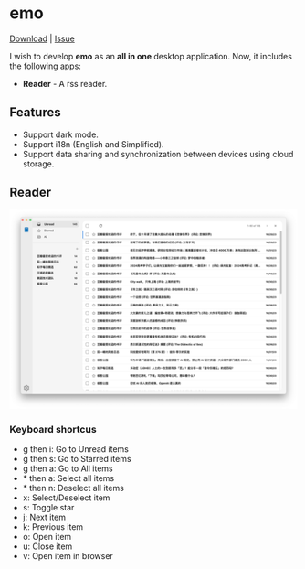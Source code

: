 # emo
[Download](https://github.com/xwcoder/emo/releases) | [Issue](https://github.com/xwcoder/emo/issues/new)

I wish to develop **emo** as an **all in one** desktop application. Now, it includes the following apps:
  - **Reader** - A rss reader.

## Features
- Support dark mode.
- Support i18n (English and Simplified).
- Support data sharing and synchronization between devices using cloud storage.

## Reader
![Reader screenshot](./docs/images/screenshot.png)

### Keyboard shortcus
- g then i: Go to Unread items
- g then s: Go to Starred items
- g then a: Go to All items
- \* then a: Select all items
- \* then n: Deselect all items
- x: Select/Deselect item
- s: Toggle star
- j: Next item
- k: Previous item
- o: Open item
- u: Close item
- v: Open item in browser
